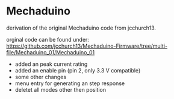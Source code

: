 # Mechaduino
derivation of the original Mechaduino code from jcchurch13.

orginal code can be found under: https://github.com/jcchurch13/Mechaduino-Firmware/tree/multi-file/Mechaduino_01/Mechaduino_01

- added an peak current rating
- added an enable pin (pin 2, only 3.3 V compatible)
- some other changes 
- menu entry for generating an step response
- deletet all modes other then position 

